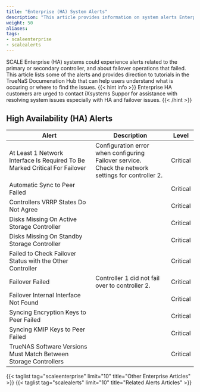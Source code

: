 ```yaml
---
title: "Enterprise (HA) System Alerts"
description: "This article provides information on system alerts Enterprise and Enterprise HA systems might see on SCALE."
weight: 50
aliases:
tags:
- scaleenterprise
- scalealerts
---
```



SCALE Enterprise (HA) systems could experience alerts related to the primary or secondary controller, and about failover operations that failed. 
This article lists some of the alerts and provides direction to tutorials in the TrueNaS Documenation Hub that can help users understand what is occuring or where to find the issues.
{{< hint info >}}
Enterprise HA customers are urged to contact iXsystems Suppor for assistance with resolving system issues especially with HA and failover issues.
{{< /hint >}}

## High Availability (HA) Alerts


| Alert | Description | Level |
|-------|-------------|-------|
| At Least 1 Network Interface Is Required To Be Marked Critical For Failover | Configuration error when configuring Failover service.<br> Check the network settings for controller 2. | Critical |
| Automatic Sync to Peer Failed |  | Critical |
| Controllers VRRP States Do Not Agree |  |Critical  |
| Disks Missing On Active Storage Controller |  | Critical |
| Disks Missing On Standby Storage Controller |  | Critical |
| Failed to Check Failover Status with the Other Controller |  | Critical |
| Failover Failed | Controller 1 did not fail over to controller 2.<br>  | Critical |
| Failover Internal Interface Not Found |  | Critical |
| Syncing Encryption Keys to Peer Failed |  | Critical |
| Syncing KMIP Keys to Peer Failed |  | Critical |
| TrueNAS Software Versions Must Match Between Storage Controllers |  | Critical |


{{< taglist tag="scaleenterprise" limit="10" title="Other Enterprise Articles" >}}
{{< taglist tag="scalealerts" limit="10" title="Related Alerts Articles" >}}